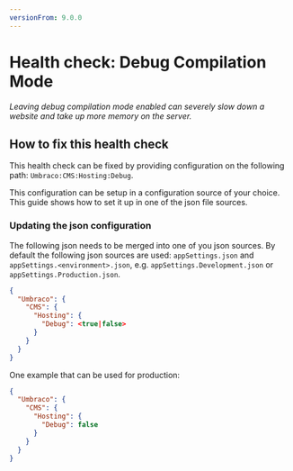 ```yaml
---
versionFrom: 9.0.0
---
```


# Health check: Debug Compilation Mode

_Leaving debug compilation mode enabled can severely slow down a website and take up more memory on the server._

## How to fix this health check

This health check can be fixed by providing configuration on the following path: `Umbraco:CMS:Hosting:Debug`.

This configuration can be setup in a configuration source of your choice. This guide shows how to set it up in one of the json file sources.

### Updating the json configuration

The following json needs to be merged into one of you json sources. By default the following json sources are used: `appSettings.json` and `appSettings.<environment>.json`, e.g. `appSettings.Development.json` or `appSettings.Production.json`.

```json
{
  "Umbraco": {
    "CMS": {
      "Hosting": {
        "Debug": <true|false>
      }
    }
  }
}
```

One example that can be used for production:

```json
{
  "Umbraco": {
    "CMS": {
      "Hosting": {
        "Debug": false
      }
    }
  }
}
```
